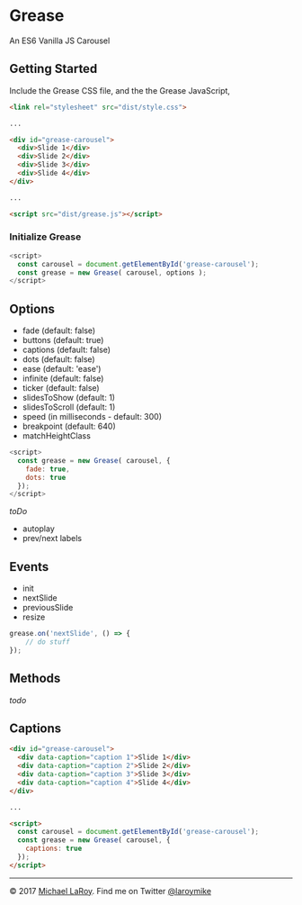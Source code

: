 # Grease
An ES6 Vanilla JS Carousel


## Getting Started

Include the Grease CSS file, and the the Grease JavaScript,
```html
<link rel="stylesheet" src="dist/style.css">

...

<div id="grease-carousel">
  <div>Slide 1</div>
  <div>Slide 2</div>
  <div>Slide 3</div>
  <div>Slide 4</div>
</div>

...

<script src="dist/grease.js"></script>
```

### Initialize Grease

```javascript
<script>
  const carousel = document.getElementById('grease-carousel');
  const grease = new Grease( carousel, options );
</script>
```

## Options
* fade (default: false)
* buttons (default: true)
* captions (default: false)
* dots (default: false)
* ease (default: 'ease')
* infinite (default: false)
* ticker (default: false)
* slidesToShow (default: 1)
* slidesToScroll (default: 1)
* speed (in milliseconds - default: 300)
* breakpoint (default: 640)
* matchHeightClass

```javascript
<script>
  const grease = new Grease( carousel, {
  	fade: true,
  	dots: true
  });
</script>
```

_toDo_
* autoplay
* prev/next labels


## Events

* init
* nextSlide
* previousSlide
* resize

```javascript
grease.on('nextSlide', () => {
	// do stuff
});
```

## Methods
_todo_


## Captions

```html
<div id="grease-carousel">
  <div data-caption="caption 1">Slide 1</div>
  <div data-caption="caption 2">Slide 2</div>
  <div data-caption="caption 3">Slide 3</div>
  <div data-caption="caption 4">Slide 4</div>
</div>

...

<script>
  const carousel = document.getElementById('grease-carousel');
  const grease = new Grease( carousel, {
    captions: true
  });
</script>
```

---

&copy; 2017 [Michael LaRoy](http://mikelaroy.com). Find me on Twitter [@laroymike](https://twitter.com/laroymike)

